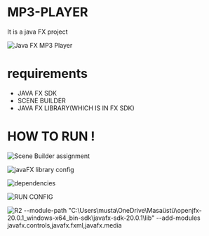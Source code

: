 # MP3-PLAYER
It is a java FX project

![Java FX MP3 Player](https://github.com/mustafa-senyuz/MP3-PLAYER/assets/113122475/d2f940df-41eb-490b-b2dc-4a61de2c2dee)


# requirements
- JAVA FX SDK
- SCENE BUILDER
- JAVA FX LIBRARY(WHICH IS IN FX SDK)

# HOW TO RUN !

![Scene Builder assignment](https://github.com/mustafa-senyuz/MP3-PLAYER/assets/113122475/129cb814-fe9f-46ca-affc-da522d0a4c24)

![javaFX library config](https://github.com/mustafa-senyuz/MP3-PLAYER/assets/113122475/b55f68f2-c559-411d-8ffe-4f12b5cacc06)

![dependencies](https://github.com/mustafa-senyuz/MP3-PLAYER/assets/113122475/2ef576f2-d522-4b51-83d2-4188b646c13f)

![RUN CONFIG](https://github.com/mustafa-senyuz/MP3-PLAYER/assets/113122475/7219609c-df63-4195-b811-bc94c0b38c85)

![R2](https://github.com/mustafa-senyuz/MP3-PLAYER/assets/113122475/f884e2a9-9875-46a6-a44f-6ff012a0751b)
--module-path "C:\Users\musta\OneDrive\Masaüstü\openjfx-20.0.1_windows-x64_bin-sdk\javafx-sdk-20.0.1\lib" --add-modules javafx.controls,javafx.fxml,javafx.media
